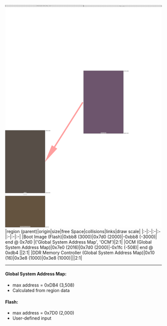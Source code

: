 ![memory map diagram](A4_maxaddress_lower_than_memregions_diagram.png)
|region (parent)|origin|size|free Space|collisions|links|draw scale|
|:-|:-|:-|:-|:-|:-|:-|
|<span style='color:(61, 29, 61)'>Boot Image (Flash)</span>|0xbb8 (3000)|0x7d0 (2000)|-0xbb8 (-3000)| end @ 0x7d0 |('Global System Address Map', 'OCM')|2:1|
|<span style='color:(32, 20, 10)'>OCM (Global System Address Map)</span>|0x7e0 (2016)|0x7d0 (2000)|-0x1fc (-508)| end @ 0xdb4 ||2:1|
|<span style='color:(49, 27, 0)'>DDR Memory Controller (Global System Address Map)</span>|0x10 (16)|0x3e8 (1000)|0x3e8 (1000)|||2:1|

---
#### Global System Address Map:
- max address = 0xDB4 (3,508)
- Calculated from region data
#### Flash:
- max address = 0x7D0 (2,000)
- User-defined input